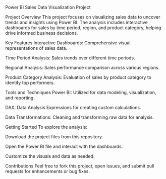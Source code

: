 Power BI Sales Data Visualization Project

Project Overview
This project focuses on visualizing sales data to uncover trends and insights using Power BI. The analysis includes interactive dashboards for sales by time period, region, and product category, helping drive informed business decisions.



Key Features
Interactive Dashboards: Comprehensive visual representations of sales data.

Time Period Analysis: Sales trends over different time periods.

Regional Analysis: Sales performance comparison across various regions.

Product Category Analysis: Evaluation of sales by product category to identify top performers.



Tools and Techniques
Power BI: Utilized for data modeling, visualization, and reporting.

DAX: Data Analysis Expressions for creating custom calculations.

Data Transformations: Cleaning and transforming raw data for analysis.



Getting Started
To explore the analysis:

Download the project files from this repository.

Open the Power BI file and interact with the dashboards.

Customize the visuals and data as needed.



Contributions
Feel free to fork this project, open issues, and submit pull requests for enhancements or bug fixes.
